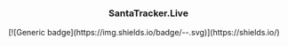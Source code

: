 <h3 style="text-align: center;">SantaTracker.Live</h3>
[![Generic badge](https://img.shields.io/badge/<SUBJECT>-<STATUS>-<COLOR>.svg)](https://shields.io/)
